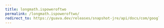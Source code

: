 ```yaml
---
title: longmath.ispoweroftwo
permalink: /longmath.ispoweroftwo/
redirect_to: https://guava.dev/releases/snapshot-jre/api/docs/com/google/common/math/LongMath.html#isPowerOfTwo-long-
---
```

